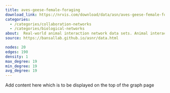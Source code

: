 ```yaml
---
title: aves-geese-female-foraging
download_link: https://nrvis.com/download/data/asn/aves-geese-female-foraging.zip
categories:
  - /categories/collaboration-networks
  - /categories/biological-networks
about: 	Real-world animal interaction network data sets. Animal interaction data from published studies of wild, captive, and domesticated animals.
source: https://bansallab.github.io/asnr/data.html

nodes: 20
edges: 190
density: 1
max_degree: 19
min_degree: 19
avg_degree: 19
---
```

Add content here which is to be displayed on the top of the graph page